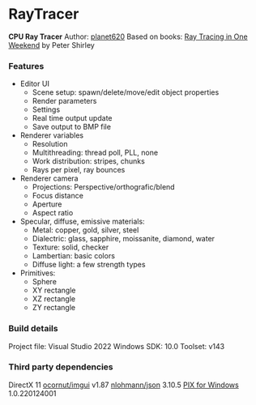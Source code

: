 # RayTracer
**CPU Ray Tracer**
Author: [planet620]
Based on books: [Ray Tracing in One Weekend] by Peter Shirley

### Features
- Editor UI
    - Scene setup: spawn/delete/move/edit object properties
    - Render parameters
    - Settings
    - Real time output update
    - Save output to BMP file
- Renderer variables
    - Resolution
    - Multithreading: thread poll, PLL, none
    - Work distribution: stripes, chunks
    - Rays per pixel, ray bounces
- Renderer camera
    - Projections: Perspective/orthografic/blend
    - Focus distance
    - Aperture
    - Aspect ratio
- Specular, diffuse, emissive materials:
    - Metal: copper, gold, silver, steel
    - Dialectric: glass, sapphire, moissanite, diamond, water
    - Texture: solid, checker
    - Lambertian: basic colors
    - Diffuse light: a few strength types
- Primitives: 
    -  Sphere
    -  XY rectangle
    -  XZ rectangle
    -  ZY rectangle

### Build details
Project file: Visual Studio 2022
Windows SDK: 10.0
Toolset: v143

### Third party dependencies
DirectX 11
[ocornut/imgui] v1.87
[nlohmann/json] 3.10.5
[PIX for Windows] 1.0.220124001

   [planet620]: <https://mpolaczyk.pl>
   [ocornut/imgui]: <https://github.com/ocornut/imgui>
   [nlohmann/json]: <https://github.com/nlohmann/json>
   [PIX for Windows]: <https://devblogs.microsoft.com/pix/download>
   [Ray Tracing in One Weekend]: <https://raytracing.github.io>